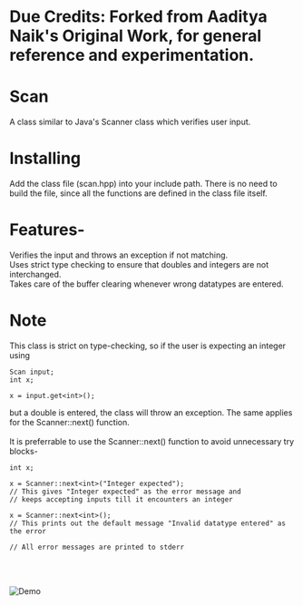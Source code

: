 # Due Credits: Forked from Aaditya Naik's Original Work, for general reference and experimentation. 

# Scan
A class similar to Java's Scanner class which verifies user input.<br/>

# Installing
Add the class file (scan.hpp) into your include path. There is no need to build the file, since all the functions are defined in the class file itself.<br/>

# Features-
Verifies the input and throws an exception if not matching.<br/>
Uses strict type checking to ensure that doubles and integers are not interchanged.<br/>
Takes care of the buffer clearing whenever wrong datatypes are entered.<br/>

# Note
This class is strict on type-checking, so if the user is expecting an integer using<br/>
```
Scan input;
int x;

x = input.get<int>();
```
but a double is entered, the class will throw an exception. The same applies for the Scanner::next<type>() function.<br/>
<br/>
It is preferrable to use the Scanner::next<type>() function to avoid unnecessary try blocks-<br/>
```
int x;

x = Scanner::next<int>("Integer expected");
// This gives "Integer expected" as the error message and
// keeps accepting inputs till it encounters an integer

x = Scanner::next<int>();
// This prints out the default message "Invalid datatype entered" as the error

// All error messages are printed to stderr
```
<br/>
<br/>

![Demo](screenshots/screenshot.png?raw=true "Demo")
